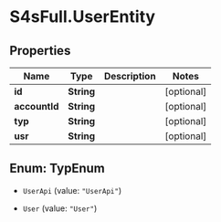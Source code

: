 # S4sFull.UserEntity

## Properties
Name | Type | Description | Notes
------------ | ------------- | ------------- | -------------
**id** | **String** |  | [optional] 
**accountId** | **String** |  | [optional] 
**typ** | **String** |  | [optional] 
**usr** | **String** |  | [optional] 


<a name="TypEnum"></a>
## Enum: TypEnum


* `UserApi` (value: `"UserApi"`)

* `User` (value: `"User"`)




